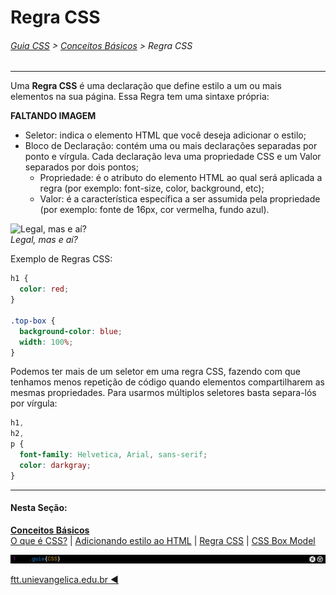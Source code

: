 # Regra CSS
###### [Guia CSS](../README.md) > [Conceitos Básicos](./conceitos-basicos.md) > Regra CSS
---

Uma **Regra CSS** é uma declaração que define estilo a um ou mais elementos na sua página. Essa Regra tem uma sintaxe própria:

<!-- Imagem da Regra-->
**FALTANDO IMAGEM**

- Seletor: indica o elemento HTML que você deseja adicionar o estilo;
- Bloco de Declaração: contém uma ou mais declarações separadas por ponto e vírgula. Cada declaração leva uma propriedade CSS e um Valor separados por dois pontos;
  - Propriedade:  é o atributo do elemento HTML ao qual será aplicada a regra (por exemplo: font-size, color, background, etc);
  - Valor: é a característica específica a ser assumida pela propriedade (por exemplo: fonte de 16px, cor vermelha, fundo azul).

![Legal, mas e aí?](https://media1.tenor.com/images/555b77dde4cbfa15cb2c108493e019bf/tenor.gif)  
*Legal, mas e aí?*

Exemplo de Regras CSS:

```css
h1 {
  color: red;
}

.top-box {
  background-color: blue;
  width: 100%;
}
```

Podemos ter mais de um seletor em uma regra CSS, fazendo com que tenhamos menos repetição de código quando elementos compartilharem as mesmas propriedades. Para usarmos múltiplos seletores basta separa-lós por vírgula:

```css
h1,
h2,
p {
  font-family: Helvetica, Arial, sans-serif;
  color: darkgray;
}
```



---
#### Nesta Seção:
[**Conceitos Básicos**](./conceitos-basicos.md)  
[O que é CSS?](./o-que-e-css.md) | [Adicionando estilo ao HTML](./adicionando-estilo-ao-html.md) | [Regra CSS](./regra-css.md) | [CSS Box Model](./css-box-model.md)

<img src="../assets/guia-css-linha-horizontal.jpg">

[ftt.unievangelica.edu.br :arrow_backward:](http://ftt.unievangelica.edu.br) 